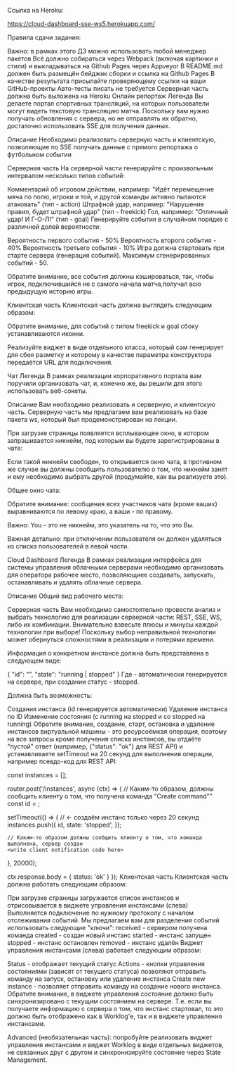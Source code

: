 Ссылка на Heroku:

https://cloud-dashboard-sse-ws5.herokuapp.com/

Правила сдачи задания:

Важно: в рамках этого ДЗ можно использовать любой менеджер пакетов
Всё должно собираться через Webpack (включая картинки и стили) и выкладываться на Github Pages через Appveyor
В README.md должен быть размещён бейджик сборки и ссылка на Github Pages
В качестве результата присылайте проверяющему ссылки на ваши GitHub-проекты
Авто-тесты писать не требуется
Серверная часть должна быть выложена на Heroku
Онлайн репортаж
Легенда
Вы делаете портал спортивных трансляций, на которых пользователи могут видеть текстовую трансляцию матча. Поскольку вам нужно получать обновления с сервера, но не отправлять их обратно, достаточно использовать SSE для получения данных.

Описание
Необходимо реализовать серверную часть и клиентскую, позволяющие по SSE получать данные с прямого репортажа о футбольном событии

Серверная часть
На серверной части генерируйте с произвольным интервалом несколько типов событий:

Комментарий об игровом действии, например: "Идёт перемещение мяча по полю, игроки и той, и другой команды активно пытаются атаковать" (тип - action)
Штрафной удар, например: "Нарушение правил, будет штрафной удар" (тип - freekick)
Гол, например: "Отличный удар! И Г-О-Л!" (тип - goal)
Генерируйте события в случайном порядке с различной долей вероятности:

Вероятность первого события - 50%
Вероятность второго события - 40%
Вероятность третьего события - 10%
Игра должна стартовать при старте сервера (генерация событий). Максимум сгенерированных событий - 50.

Обратите внимание, все события должны кэшироваться, так, чтобы игрок, подключившийся не с самого начала матча,получал всю предыдущую историю игры.

Клиентская часть
Клиентская часть должна выглядеть следующим образом:



Обратите внимание, для событий с типом freekick и goal сбоку устанавливаются иконки.

Реализуйте виджет в виде отдельного класса, который сам генерирует для сбея разметку и которому в качестве параметра конструктора передаётся URL для подключения.

Чат
Легенда
В рамках реализации корпоративного портала вам поручили организовать чат, и, конечно же, вы решили для этого использовать веб-сокеты.

Описание
Вам необходимо реализовать и серверную, и клиентскую часть. Серверную часть мы предлагаем вам реализовать на базе пакета ws, который был продемонстрирован на лекции.

При загрузке страницы появляется всплывающее окно, в котором запрашивается никнейм, под которым вы будете зарегистрированы в чате:



Если такой никнейм свободен, то открывается окно чата, в противном же случае вы должны сообщить пользователю о том, что никнейм занят и ему необходимо выбрать другой (продумайте, как вы реализуете это).

Общее окно чата:



Обратите внимание: сообщения всех участников чата (кроме ваших) выравниваются по левому краю, а ваши - по правому.

Важно: You - это не никнейм, это указатель на то, что это Вы.

Важная детально: при отключении пользователя он должен удаляться из списка пользователей в левой части.

Cloud Dashboard
Легенда
В рамках реализации интерфейса для системы управления облачными серверами необходимо организовать для оператора рабочее место, позволяющиее создавать, запускать, останавливать и удалять облачные сервера.

Описание
Общий вид рабочего места:



Серверная часть
Вам необходимо самостоятельно провести анализ и выбрать технологию для реализации серверной части: REST, SSE, WS, либо их комбинации. Внимательно взвесьте плюсы и минусы каждой технологии при выборе! Поскольку выбор неправильной технологии может обернуться сложностями в реализации и потерями времени.

Информация о конкретном инстансе должна быть представлена в следующем виде:

{
  "id": "<uuid>",
  "state": "running | stopped"
}
Где <id> - автоматически генерируется на сервере, при создании статус - stopped.

Должна быть возможность:

Создания инстанса (id генерируется автоматически)
Удаление инстанса по ID
Изменение состояния (с running на stopped и со stopped на running)
Обратите внимание, создание, старт, остановка и удаление инстансов виртуальной машины - это ресурсоёмкая операция, поэтому на все запросы кроме получения списка инстансов, вы отдаёте "пустой" ответ (например, {"status": "ok"} для REST API) и устанавливаете setTimeout на 20 секунд для выполнения операции, например псевдо-код для REST API:

const instances = [];

router.post('/instances', async (ctx) => {
  // Каким-то образом, должны сообщить клиенту о том, что получена команда "Create command""
  const id = <generate id>;
  <write client notification code here>

  setTimeout(() => { // <- создаём инстанс только через 20 секунд
    instances.push({
      id,
      state: 'stopped',
    });

    // Каким-то образом должны сообщить клиенту о том, что команда выполнена, сервер создан
    <write client notification code here>

  }, 20000);

  ctx.response.body = {
    status: 'ok'
  }
});
Клиентская часть
Клиентская часть должна работать следующим образом:

При загрузке страницы загружается список инстансов и отрисовывается в виджете управления инстансами (слева)
Выполняется подключение по нужному протоколу с началом отслеживания событий. Мы предлагаем вам для разделения событий использовать следующие "ключи":
received - сервером получена команда
created - создан новый инстанс
started - инстанс запущен
stopped - инстанс остановлен
removed - инстанс удалён
Виджет управления инстансами (слева) работает следующим образом:

Status - отображает текущий статус
Actions - кнопки управления состояниями (зависят от текущего статуса) позволяют отправить команду на запуск, остановку или удаление инстанса
Create new instance - позволяет отправить команду на создание нового инстанса.
Обратите внимание, в виджете управления состояние должно быть синхронизировано с текущим состоянием на сервере. Т.е. если вы получаете информацию с сервера о том, что инстанс стартовал, то это должно быть отображено как в Worklog'е, так и в виджете управления инстансами.

Advanced (необязательная часть): попробуйте реализовать виджет управления инстансами и виджет Worklog в виде отдельных виджетов, не связанных друг с другом и синхронизируйте состояние через State Management.